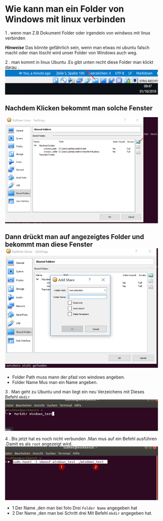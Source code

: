 # Wie kann man ein Folder von Windows mit linux verbinden

1 . wenn man Z.B Dokument Folder oder irgendein von windwos mit linux verbinden

 ***Hinweise***  Das könnte gefährlich sein, wenn man etwas mi ubuntu falsch macht oder man löscht wird unser Folder von Windows auch weg.

2 . man kommt in linux Ubuntu .Es gibt unten recht diese Folder man klickt darau  .![man soll auf gezeigt Folder klicken und der Pfad des Floders von Windws geben](docs/images/2018-10-01_09_47_50-.png)

## Nachdem  Klicken bekommt man solche Fenster

![Das ist ein Link](docs/images/Subhee1.png)

## Dann drückt man auf angezeigtes Folder und bekommt man diese Fenster![Das ist ein Link](docs/images/Subhee2.png)

* Folder Path muss mann der pfad von windows angeben.
* Folder Name Mus man ein Name angeben.

3 . Man geht zu Ubuntu und man liegt ein neu Verzeichens mit Dieses Befehl `mkdir` ![Das ist ein Link](docs/images/Subhee3.png)

4 . Bis jetzt hat es noch nicht verbunden .Man mus auf ein Befehl ausführen .Damit es als `root` angezeigt wird.![Das ist ein Link](docs/images/Subhee4.png)

* 1 Der Name ,den man bei foto Drei `Folder Name` angegeben hat
* 2  Der Name ,den man bei Schritt drei Mit Befehl `mkdir` angegeben hat.